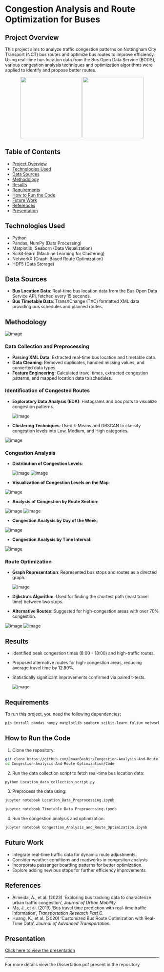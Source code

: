 # Congestion Analysis and Route Optimization for Buses

## Project Overview
This project aims to analyze traffic congestion patterns on Nottingham City Transport (NCT) bus routes and optimize bus routes to improve efficiency. Using real-time bus location data from the Bus Open Data Service (BODS), various congestion analysis techniques and optimization algorithms were applied to identify and propose better routes.

<p align="center">
  <img src="https://github.com/user-attachments/assets/01082809-49b1-4aa9-80d4-9b9585ec7f06" height="200">
  <img src="https://github.com/user-attachments/assets/85e350f2-f228-4200-8c38-0e7328a45df8" height="200">
</p>

## Table of Contents
- [Project Overview](#project-overview)
- [Technologies Used](#technologies-used)
- [Data Sources](#data-sources)
- [Methodology](#methodology)
- [Results](#results)
- [Requirements](#requirements)
- [How to Run the Code](#how-to-run-the-code)
- [Future Work](#future-work)
- [References](#references)
- [Presentation](#presentation)

## Technologies Used
- Python
- Pandas, NumPy (Data Processing)
- Matplotlib, Seaborn (Data Visualization)
- Scikit-learn (Machine Learning for Clustering)
- NetworkX (Graph-Based Route Optimization)
- HDF5 (Data Storage)

## Data Sources
- **Bus Location Data**: Real-time bus location data from the Bus Open Data Service API, fetched every 15 seconds.
- **Bus Timetable Data**: TransXChange (TXC) formatted XML data providing bus schedules and planned routes.

## Methodology
![image](https://github.com/user-attachments/assets/d542b3b0-de5d-47a2-b719-74166ba4936a)

### Data Collection and Preprocessing
- **Parsing XML Data**: Extracted real-time bus location and timetable data.
- **Data Cleaning**: Removed duplicates, handled missing values, and converted data types.
- **Feature Engineering**: Calculated travel times, extracted congestion patterns, and mapped location data to schedules.

### Identification of Congested Routes
- **Exploratory Data Analysis (EDA)**: Histograms and box plots to visualize congestion patterns.

  ![image](https://github.com/user-attachments/assets/66440b6f-130c-44f9-85c7-358d4c461591)

- **Clustering Techniques**: Used k-Means and DBSCAN to classify congestion levels into Low, Medium, and High categories.

![image](https://github.com/user-attachments/assets/d902448d-4647-40ef-86ac-ba7ba1cf0c73)

### Congestion Analysis
- **Distribution of Congestion Levels**:
  
  ![image](https://github.com/user-attachments/assets/5ed1692b-c0ca-4daa-8c14-2c5d3f0a62d3)
  ![image](https://github.com/user-attachments/assets/e895e46a-5ccd-481e-b20f-4f844ecd39d4)

-  **Visualization of Congestion Levels on the Map**:
  
  ![image](https://github.com/user-attachments/assets/c824d972-02c0-4b6d-b157-a723534307f9)

-  **Analysis of Congestion by Route Section**:
  
  ![image](https://github.com/user-attachments/assets/8d2f5980-6518-498d-ab58-1582abc4f208)
  ![image](https://github.com/user-attachments/assets/be13367d-8a9e-41be-a1b8-812c9e8e1dc9)

-  **Congestion Analysis by Day of the Week**:
  
  ![image](https://github.com/user-attachments/assets/a790dc2f-d014-4dab-b1a6-4b669723c89e)

-  **Congestion Analysis by Time Interval**:
  
  ![image](https://github.com/user-attachments/assets/fd3abdd2-fb29-4b03-b40d-50d3e531660f)

### Route Optimization
- **Graph Representation**: Represented bus stops and routes as a directed graph.

  ![image](https://github.com/user-attachments/assets/c2971a47-ccd9-471b-8ad2-101165d3ddc8)

- **Dijkstra’s Algorithm**: Used for finding the shortest path (least travel time) between two stops.
- **Alternative Routes**: Suggested for high-congestion areas with over 70% congestion.

![image](https://github.com/user-attachments/assets/76d117cf-84de-4861-8f77-0ba8b5ed6013)
![image](https://github.com/user-attachments/assets/de323ea0-b3b7-4c8c-a75f-9e46251d38b9)

## Results
- Identified peak congestion times (8:00 - 18:00) and high-traffic routes.
- Proposed alternative routes for high-congestion areas, reducing average travel time by 12.89%.
- Statistically significant improvements confirmed via paired t-tests.

  ![image](https://github.com/user-attachments/assets/4f67d941-5c91-454b-835e-4eece59f7adb)

## Requirements
To run this project, you need the following dependencies:
```bash
pip install pandas numpy matplotlib seaborn scikit-learn folium networkx lxml
```

## How to Run the Code
1. Clone the repository:
```bash
git clone https://github.com/EmaanBashir/Congestion-Analysis-And-Route-Optimization.git
cd Congestion-Analysis-And-Route-Optimization/Code
```
2. Run the data collection script to fetch real-time bus location data:
```bash
python Location_data_collection_script.py
```
3. Preprocess the data using:
```bash
jupyter notebook Location_Data_Preprocessing.ipynb
```
```bash
jupyter notebook Timetable_Data_Preprocessing.ipynb
```
4. Run the congestion analysis and optimization:
```bash
jupyter notebook Congestion_Analysis_and_Route_Optimization.ipynb
```

## Future Work
- Integrate real-time traffic data for dynamic route adjustments.
- Consider weather conditions and roadworks in congestion analysis.
- Incorporate passenger boarding patterns for better optimization.
- Explore adding new bus stops for further efficiency improvements.

## References
- Almeida, A., et al. (2023) ‘Exploring bus tracking data to characterize urban traffic congestion’, *Journal of Urban Mobility.*
- Ma, J., et al. (2019) ‘Bus travel time prediction with real-time traffic information’, *Transportation Research Part C.*
- Huang, K., et al. (2020) ‘Customized Bus Route Optimization with Real-Time Data’, *Journal of Advanced Transportation.*

## Presentation
[Click here to view the presentation](https://www.canva.com/design/DAGQPEFjIrw/f43lnIKUbaRF3DeZ6CKLlA/edit?utm_content=DAGQPEFjIrw&utm_campaign=designshare&utm_medium=link2&utm_source=sharebutton)

---
For more details view the Dissertation.pdf present in the repository
